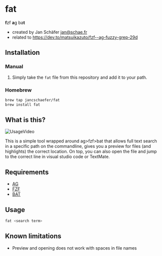 # fat
**f**zf **a**g ba**t**

- created by Jan Schäfer <jan@schae.fr>
- related to https://dev.to/matsuikazuto/fzf--ag-fuzzy-grep-29d

## Installation

### Manual
1. Simply take the ```fat``` file from this repository and add it to your path.

### Homebrew
```bash
brew tap jancschaefer/fat
brew install fat
```

## What is this?

![UsageVideo](http://www.schae.fr/uploads/fat_tutorial.gif)

This is a simple tool wrapped around ag>fzf>bat that allows full text search in a specific path on the commandline, gives you a preview for files (and highlights) the correct location. On top, you can also open the file and jump to the correct line in visual studio code or TextMate.

## Requirements
- [AG](https://github.com/ggreer/the_silver_searcher)
- [FZF](https://github.com/junegunn/fzf)
- [BAT](https://github.com/sharkdp/bat)

## Usage

```bash
fat <search term>
```

## Known limitations
- Preview and opening does not work with spaces in file names
